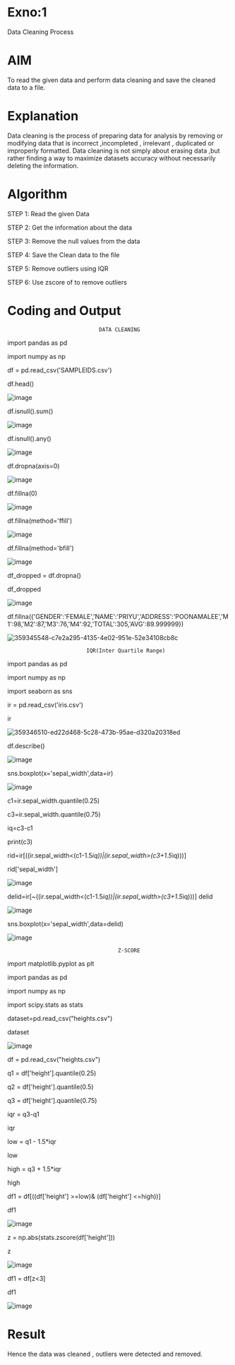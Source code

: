 # Exno:1
Data Cleaning Process

# AIM
To read the given data and perform data cleaning and save the cleaned data to a file.

# Explanation
Data cleaning is the process of preparing data for analysis by removing or modifying data that is incorrect ,incompleted , irrelevant , duplicated or improperly formatted. Data cleaning is not simply about erasing data ,but rather finding a way to maximize datasets accuracy without necessarily deleting the information.

# Algorithm
STEP 1: Read the given Data

STEP 2: Get the information about the data

STEP 3: Remove the null values from the data

STEP 4: Save the Clean data to the file

STEP 5: Remove outliers using IQR

STEP 6: Use zscore of to remove outliers

# Coding and Output

                                 DATA CLEANING

import pandas as pd

import numpy as np

df = pd.read_csv('SAMPLEIDS.csv')


df.head()

![image](https://github.com/user-attachments/assets/714cfede-9e05-401e-8477-aa3eb5295d49)

df.isnull().sum()

![image](https://github.com/user-attachments/assets/c6d4629e-c6f3-48d2-be24-1d51c3aa33fb)

df.isnull().any()

![image](https://github.com/user-attachments/assets/aa36b5ae-8e79-4ecb-8dc3-24a6326304ef)


df.dropna(axis=0)

![image](https://github.com/user-attachments/assets/4ed40c8c-e504-41d4-8061-d776c1a071f4)

df.fillna(0)

![image](https://github.com/user-attachments/assets/5147db68-32fe-4d83-9652-41d0f1936c31)

df.fillna(method='ffill')

![image](https://github.com/user-attachments/assets/e3a733a5-18cc-48e3-b3aa-5ae9f61891d4)

df.fillna(method='bfill')

![image](https://github.com/user-attachments/assets/07353fba-fca8-40ef-8d1a-bcc2a2bb7108)

df_dropped = df.dropna()

df_dropped

 ![image](https://github.com/user-attachments/assets/d094c9dd-27d6-4f4b-af45-5c05e02a6d69)

 df.fillna({'GENDER':'FEMALE','NAME':'PRIYU','ADDRESS':'POONAMALEE','M1':98,'M2':87,'M3':76,'M4':92,'TOTAL':305,'AVG':89.999999})

![359345548-c7e2a295-4135-4e02-951e-52e34108cb8c](https://github.com/user-attachments/assets/1b303ab5-7854-4761-b985-d3c70c5f2937)


                             IQR(Inter Quartile Range)

import pandas as pd

import numpy as np

import seaborn as sns

ir = pd.read_csv('iris.csv')

ir

![359346510-ed22d468-5c28-473b-95ae-d320a20318ed](https://github.com/user-attachments/assets/344a4651-03ed-4307-ab24-c3f0b9550089)

df.describe()

![image](https://github.com/user-attachments/assets/546f5745-86e4-4d5a-a7ae-d1f5474cc9a0)

sns.boxplot(x='sepal_width',data=ir)

![image](https://github.com/user-attachments/assets/ac1db649-fe05-4dbb-8800-9658d8050de7)

c1=ir.sepal_width.quantile(0.25)

c3=ir.sepal_width.quantile(0.75)

iq=c3-c1

print(c3)

rid=ir[((ir.sepal_width<(c1-1.5*iq))|(ir.sepal_width>(c3+1.5*iq)))]

rid['sepal_width']

![image](https://github.com/user-attachments/assets/1d0ba648-3a44-4784-9d6b-10b38c99af02)

delid=ir[~((ir.sepal_width<(c1-1.5*iq))|(ir.sepal_width>(c3+1.5*iq)))]
delid

![image](https://github.com/user-attachments/assets/f9372d5f-5030-416f-b14c-a92ca13bf220)

sns.boxplot(x='sepal_width',data=delid)

![image](https://github.com/user-attachments/assets/8355f55c-8597-40ac-b37f-325119d11ea3)

                                       Z-SCORE

import matplotlib.pyplot as plt

import pandas as pd

import numpy as np

import scipy.stats as stats

dataset=pd.read_csv("heights.csv")

dataset

![image](https://github.com/user-attachments/assets/7454c515-f04f-429e-ae66-a3445ea387a0)

df = pd.read_csv("heights.csv")

q1 = df['height'].quantile(0.25)

q2 = df['height'].quantile(0.5)

q3 = df['height'].quantile(0.75)

iqr = q3-q1

iqr

low = q1 - 1.5*iqr

low

high = q3 + 1.5*iqr

high

df1 = df[((df['height'] >=low)& (df['height'] <=high))]

df1

![image](https://github.com/user-attachments/assets/22b3e991-713f-4ac2-a4d4-d9b98e76d507)

z = np.abs(stats.zscore(df['height']))

z

![image](https://github.com/user-attachments/assets/88580f72-0d14-45af-a0b4-63614e2ec7f2)


df1 = df[z<3]

df1

![image](https://github.com/user-attachments/assets/bf63c6bb-d62b-4d29-9f08-0014d6f197bc)

































 




# Result

Hence the data was cleaned , outliers were detected and removed.
